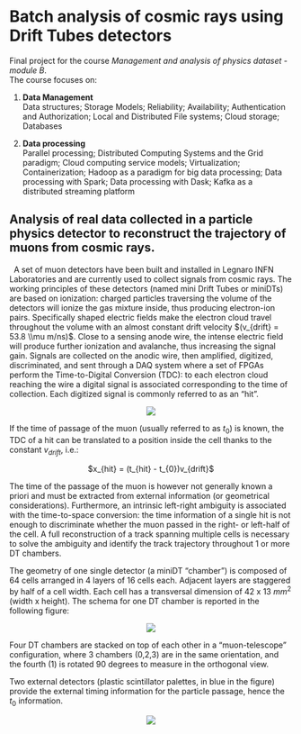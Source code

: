 # Batch analysis of cosmic rays using Drift Tubes detectors

Final project for the course *Management and analysis of physics dataset - module B*. 
\
The course focuses on:
1. **Data Management**
\
Data structures; Storage Models; Reliability; Availability; Authentication and Authorization; Local and Distributed File systems; Cloud storage; Databases


2. **Data processing**
\
Parallel processing; Distributed Computing Systems and the Grid paradigm; Cloud computing service models; Virtualization; Containerization; Hadoop as a paradigm for big data processing; Data processing with Spark; Data processing with Dask; Kafka as a distributed streaming platform



## Analysis of real data collected in a particle physics detector to reconstruct the trajectory of muons from cosmic rays.
&nbsp;
A set of muon detectors have been built and installed in Legnaro INFN Laboratories and are currently used to collect signals from cosmic rays.
The working principles of these detectors (named mini Drift Tubes or miniDTs) are based on ionization: charged particles traversing the volume of the detectors will ionize the
gas mixture inside, thus producing electron-ion pairs. Specifically shaped electric fields make the electron cloud travel throughout the volume with an almost constant drift velocity
$(v_{drift} = 53.8 \\mu m/ns)$. Close to a sensing anode wire, the intense electric field will produce further ionization and avalanche, thus increasing the signal gain.
Signals are collected on the anodic wire, then amplified, digitized, discriminated, and sent through a DAQ system where a set of FPGAs perform the Time-to-Digital Conversion
(TDC): to each electron cloud reaching the wire a digital signal is associated corresponding to the time of collection.
Each digitized signal is commonly referred to as an “hit”.

<p align="center">
<img src="https://github.com/MarijaMojsovska/MAPD-Project/blob/main/image1.png">
</p>

If the time of passage of the muon (usually referred to as $t_{0}$) is known, the TDC of a hit can be translated to a position inside the cell thanks to the constant $v_{drift}$, i.e.:

<p align="center">
$x_{hit} = (t_{hit} - t_{0})v_{drift}$
</p>

The time of the passage of the muon is however not generally known a priori and must be extracted from external information (or geometrical considerations).
Furthermore, an intrinsic left-right ambiguity is associated with the time-to-space conversion: the time information of a single hit is not enough to discriminate whether the
muon passed in the right- or left-half of the cell. A full reconstruction of a track spanning multiple cells is necessary to solve the ambiguity
and identify the track trajectory throughout 1 or more DT chambers.

The geometry of one single detector (a miniDT “chamber”) is composed of 64 cells arranged in 4 layers of 16 cells each. Adjacent layers are staggered by half of a cell width.
Each cell has a transversal dimension of 42 x 13 $mm^{2}$ (width x height). The schema for one DT chamber is reported in the following figure:

<p align="center">
<img src="https://github.com/MarijaMojsovska/MAPD-Project/blob/main/image2.png">
</p>

Four DT chambers are stacked on top of each other in a “muon-telescope” configuration, where 3 chambers (0,2,3) are in the same orientation, and the fourth (1) is rotated 90
degrees to measure in the orthogonal view.

Two external detectors (plastic scintillator palettes, in blue in the figure) provide the external timing information for the particle passage, hence the $t_{0}$ information.

<p align="center">
<img src="https://github.com/MarijaMojsovska/MAPD-Project/blob/main/image3.png">
</p>
